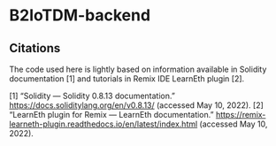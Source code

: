 # B2IoTDM-backend
## Citations
The code used here is lightly based on information available in Solidity documentation [1] and tutorials in Remix IDE LearnEth plugin [2].

[1]	“Solidity — Solidity 0.8.13 documentation.” https://docs.soliditylang.org/en/v0.8.13/ (accessed May 10, 2022).
[2]	“LearnEth plugin for Remix — LearnEth documentation.” https://remix-learneth-plugin.readthedocs.io/en/latest/index.html (accessed May 10, 2022).
